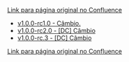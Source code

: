 [Link para página original no Confluence](https://openfinancebrasil.atlassian.net/wiki/spaces/OF/pages/114033189)

- [v1.0.0-rc1.0 - Câmbio.](../../../../../../OF/Open%20Finance%20Brasil/Especifica%c3%a7%c3%b5es%20de%20APIs/Dados%20do%20Cliente%20%e2%80%93%20DC/[DC]%20API%20-%20C%c3%a2mbio/Hist%c3%b3rico%20de%20Especifica%c3%a7%c3%b5es%20-%20[DC]%20C%c3%a2mbio/v1.0.0-rc1.0%20-%20C%c3%a2mbio./index)
- [v1.0.0-rc2.0 - \[DC\] Câmbio](../../../../../../OF/Open%20Finance%20Brasil/Especifica%c3%a7%c3%b5es%20de%20APIs/Dados%20do%20Cliente%20%e2%80%93%20DC/[DC]%20API%20-%20C%c3%a2mbio/Hist%c3%b3rico%20de%20Especifica%c3%a7%c3%b5es%20-%20[DC]%20C%c3%a2mbio/v1.0.0-rc2.0%20-%20[DC]%20C%c3%a2mbio/index)
- [v1.0.0-rc.3 - \[DC\] Câmbio](../../../../../../OF/Open%20Finance%20Brasil/Especifica%c3%a7%c3%b5es%20de%20APIs/Dados%20do%20Cliente%20%e2%80%93%20DC/[DC]%20API%20-%20C%c3%a2mbio/Hist%c3%b3rico%20de%20Especifica%c3%a7%c3%b5es%20-%20[DC]%20C%c3%a2mbio/v1.0.0-rc.3%20-%20[DC]%20C%c3%a2mbio/index)

[Link para página original no Confluence](https://openfinancebrasil.atlassian.net/wiki/spaces/OF/pages/114033189)